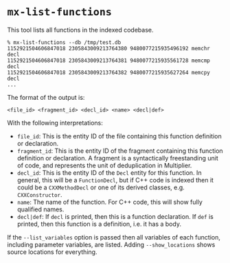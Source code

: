 # `mx-list-functions`

This tool lists all functions in the indexed codebase.

```shell
% mx-list-functions --db /tmp/test.db 
1152921504606847018 2305843009213764380 9480077215935496192 memchr  decl
1152921504606847018 2305843009213764381 9480077215935561728 memcmp  decl
1152921504606847018 2305843009213764382 9480077215935627264 memcpy  decl
...
```

The format of the output is:

```
<file_id> <fragment_id> <decl_id> <name> <decl|def>
```

With the following interpretations:

* `file_id`: This is the entity ID of the file containing this function definition or declaration.
* `fragment_id`: This is the entity ID of the fragment containing this function definition or declaration. A fragment is a syntactically freestanding unit of code, and represents the unit of deduplication in Multiplier.
* `decl_id`: This is the entity ID of the `Decl` entity for this function. In general, this will be a `FunctionDecl`, but if C++ code is indexed then it could be a `CXXMethodDecl` or one of its derived classes, e.g. `CXXConstructor`.
* `name`: The name of the function. For C++ code, this will show fully qualified names.
* `decl|def`: If `decl` is printed, then this is a function declaration. If `def` is printed, then this function is a definition, i.e. it has a body.

If the `--list_variables` option is passed then all variables of each function,
including parameter variables, are listed. Adding `--show_locations` shows
source locations for everything.
